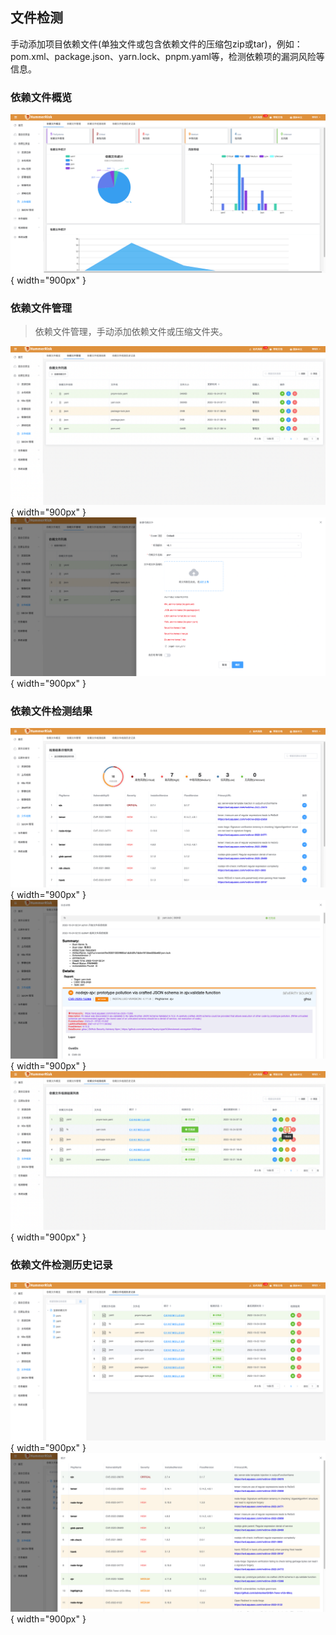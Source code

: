 ## 文件检测

手动添加项目依赖文件(单独文件或包含依赖文件的压缩包zip或tar)，例如：pom.xml、package.json、yarn.lock、pnpm.yaml等，检测依赖项的漏洞风险等信息。

### 依赖文件概览

![文件检测](../img/release/0.4.1/img_8.png){ width="900px" }

### 依赖文件管理

> 依赖文件管理，手动添加依赖文件或压缩文件夹。

![文件检测](../img/release/0.4.1/img.png){ width="900px" }
![文件检测](../img/release/0.4.1/img_1.png){ width="900px" }

### 依赖文件检测结果

![文件检测](../img/release/0.4.1/img_3.png){ width="900px" }
![文件检测](../img/release/0.4.1/img_4.png){ width="900px" }
![文件检测](../img/release/0.4.1/img_5.png){ width="900px" }

### 依赖文件检测历史记录

![文件检测](../img/release/0.4.1/img_6.png){ width="900px" }
![文件检测](../img/release/0.4.1/img_7.png){ width="900px" }
